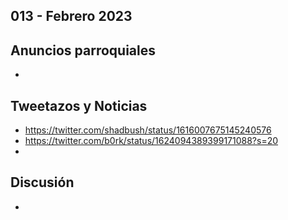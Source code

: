 013 - Febrero 2023
--

## Anuncios parroquiales

*

## Tweetazos y Noticias

* https://twitter.com/shadbush/status/1616007675145240576
* https://twitter.com/b0rk/status/1624094389399171088?s=20
* 

## Discusión

* 
